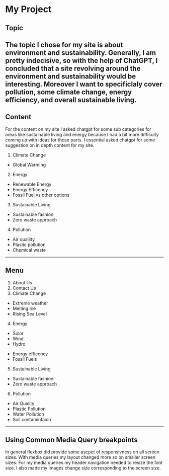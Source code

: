 # My Project
## Topic
The topic I chose for my site is about environment and sustainability. Generally, I am pretty indecisive, so with the help of ChatGPT, I concluded that a site revolving around the environment and sustainability would be interesting. Moreover I want to specificlaly cover pollution, some climate change, energy efficiency, and overall sustainable living.
---
## Content 
For the content on my site I asked chatgpt for some sub categories for areas like sustainable living and energy because I had a bit more difficulty coming up with ideas for those parts. I essential asked chatgpt for some suggestion on in depth content for my site.

1. Climate Change
  - Global Warming
2. Energy
  - Renewable Energy
  - Energy Efficency
  - Fossil Fuel vs other options
3. Sustainable Living
  - Sustainable fashion
  - Zero waste approach
4. Pollution
  - Air quaility
  - Plastic pollution
  - Chemical waste
---
## Menu
1. About Us
2. Contact Us
3. Climate Change
  - Extreme weather
  - Melting Ice
  - Rising Sea Level
4. Energy
  - Solor
  - Wind
  - Hydro
  * Energy efficency
  * Fossil Fuels
5. Sustainable Living
  - Sustainable fashion
  - Zero waste approach
6. Pollution
  - Air Quality
  - Plastic Pollution
  - Water Pollution
  - Soil contamintaion
---
## Using Common Media Query breakpoints
In general flexbox did provide some ascpet of responsivness on all screen sizes. With media queries my layout changed more so on smaller screen  sizes. For my media queries my header navigation needed to resize the font size. I also made my images change size corresponding to the screen size.